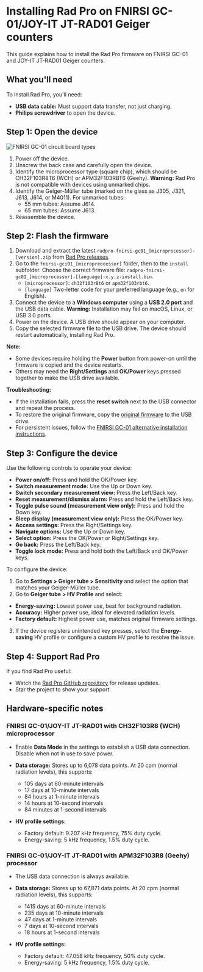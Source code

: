# Installing Rad Pro on FNIRSI GC-01/JOY-IT JT-RAD01 Geiger counters

This guide explains how to install the Rad Pro firmware on FNIRSI GC-01 and JOY-IT JT-RAD01 Geiger counters.

## What you'll need

To install Rad Pro, you'll need:

* **USB data cable:** Must support data transfer, not just charging.
* **Philips screwdriver** to open the device.

## Step 1: Open the device

![FNIRSI GC-01 circuit board types](img/gc-01-board-type.jpg)

1. Power off the device.
2. Unscrew the back case and carefully open the device.
3. Identify the microprocessor type (square chip), which should be CH32F103R8T6 (WCH) or APM32F103RBT6 (Geehy). **Warning:** Rad Pro is not compatible with devices using unmarked chips.
4. Identify the Geiger-Müller tube (marked on the glass as J305, J321, J613, J614, or M4011). For unmarked tubes:
   * 55 mm tubes: Assume J614.
   * 65 mm tubes: Assume J613.
5. Reassemble the device.

## Step 2: Flash the firmware

1. Download and extract the latest `radpro-fnirsi-gc01_[microprocessor]-[version].zip` from [Rad Pro releases](https://github.com/Gissio/radpro/releases).
2. Go to the `fnirsi-gci01_[micropreocessor]` folder, then to the  `install` subfolder. Choose the correct firmware file: `radpro-fnirsi-gc01_[microprocessor]-[language]-x.y.z-install.bin`.
   * `[microprocessor]`: `ch32f103r8t6` or `apm32f103rbt6`.
   * `[language]` Two-letter code for your preferred language (e.g., `en` for English).
3. Connect the device to a **Windows computer** using a **USB 2.0 port** and the USB data cable. **Warning:** Installation may fail on macOS, Linux, or USB 3.0 ports.
4. Power on the device. A USB drive should appear on your computer.
5. Copy the selected firmware file to the USB drive. The device should restart automatically, installing Rad Pro.

**Note:**

* Some devices require holding the **Power** button from power-on until the firmware is copied and the device restarts.
* Others may need the **Right/Settings** and **OK/Power** keys pressed together to make the USB drive available.

**Troubleshooting:**

* If the installation fails, press the **reset switch** next to the USB connector and repeat the process.
* To restore the original firmware, copy the [original firmware](firmware) to the USB drive.
* For persistent issues, follow the [FNIRSI GC-01 alternative installation instructions](install-stlink.md).

## Step 3: Configure the device

Use the following controls to operate your device:

  * **Power on/off:** Press and hold the OK/Power key.
  * **Switch measurement mode:** Use the Up or Down key.
  * **Switch secondary measurement view:** Press the Left/Back key.
  * **Reset measurement/dismiss alarm:** Press and hold the Left/Back key.
  * **Toggle pulse sound (measurement view only):** Press and hold the Down key.
  * **Sleep display (measurement view only):** Press the OK/Power key.
  * **Access settings:** Press the Right/Settings key.
  * **Navigate options:** Use the Up or Down key.
  * **Select option:** Press the OK/Power or Right/Settings key.
  * **Go back:** Press the Left/Back key.
  * **Toggle lock mode:** Press and hold both the Left/Back and OK/Power keys.

To configure the device:

1. Go to **Settings > Geiger tube > Sensitivity** and select the option that matches your Geiger-Müller tube.
2. Go to **Geiger tube > HV Profile** and select:
  * **Energy-saving:** Lowest power use, best for background radiation.
  * **Accuracy:** Higher power use, ideal for elevated radiation levels.
  * **Factory default:** Highest power use, matches original firmware settings.
3. If the device registers unintended key presses, select the **Energy-saving** HV profile or configure a custom HV profile to resolve the issue.

## Step 4: Support Rad Pro

If you find Rad Pro useful:

* Watch the [Rad Pro GitHub repository](https://github.com/Gissio/radpro) for release updates.
* Star the project to show your support.

## Hardware-specific notes

### FNIRSI GC-01/JOY-IT JT-RAD01 with CH32F103R8 (WCH) microprocessor

* Enable **Data Mode** in the settings to establish a USB data connection. Disable when not in use to save power.

<!-- Calculated as follows:

* With 1-byte differential values: [5 pages * (1 timestamp entry/page [10 bytes] + 1012 differential entries/page [1 byte each])] = 5065 entries
* With 2-byte differential values: [5 pages * (1 timestamp entry/page [10 bytes] + 506 differential entries/page [2 byte each])] = 2535 entries

* 60-minute and 10-minute intervals require 2-byte differential values.
* 1-minute intervals and less require 1-byte differential values.

 -->

* **Data storage:** Stores up to 6,078 data points. At 20 cpm (normal radiation levels), this supports:
  * 105 days at 60-minute intervals
  * 17 days at 10-minute intervals
  * 84 hours at 1-minute intervals
  * 14 hours at 10-second intervals
  * 84 minutes at 1-second intervals

* **HV profile settings:**
  * Factory default: 9.207 kHz frequency, 75% duty cycle.
  * Energy-saving: 5 kHz frequency, 1.5% duty cycle.

### FNIRSI GC-01/JOY-IT JT-RAD01 with APM32F103R8 (Geehy) processor

* The USB data connection is always available.

<!-- Calculated as follows:

* With 1-byte differential values: [67 pages * (1 timestamp entry/page [10 bytes] + 1012 differential entries/page [1 byte each])] = 67871 entries
* With 2-byte differential values: [67 pages * (1 timestamp entry/page [10 bytes] + 506 differential entries/page [2 byte each])] = 33969 entries

* 60-minute and 10-minute intervals require 2-byte differential values.
* 1-minute intervals and less require 1-byte differential values.

 -->

* **Data storage:** Stores up to 67,871 data points. At 20 cpm (normal radiation levels), this supports:
  * 1415 days at 60-minute intervals
  * 235 days at 10-minute intervals
  * 47 days at 1-minute intervals
  * 7 days at 10-second intervals
  * 18 hours at 1-second intervals

* **HV profile settings:**
  * Factory default: 47.058 kHz frequency, 50% duty cycle.
  * Energy-saving: 5 kHz frequency, 1.5% duty cycle.
